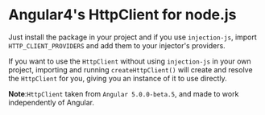 # Angular4's HttpClient for node.js

Just install the package in your project and if you use
`injection-js`, import `HTTP_CLIENT_PROVIDERS` and add
them to your injector's providers.

If you want to use the `HttpClient` without using `injection-js`
in your own project, importing and running `createHttpClient()`
will create and resolve the `HttpClient` for you, giving you an
instance of it to use directly.

**Note**:`HttpClient` taken from `Angular 5.0.0-beta.5`,
and made to work independently of Angular.
